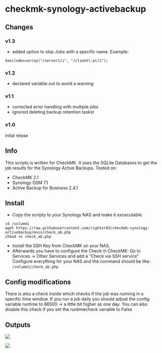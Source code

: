 # checkmk-synology-activebackup

## Changes

### v1.3
- added option to skip Jobs with a specific name. Example:
```
$excludes=array("/server1/i", "/client\-pc/i");
```
  
### v1.2
- declared variable out to avoid a warning
  
### v1.1 
- corrected error handling with multiple jobs
- ignored deleting backup retention taskst

### v1.0
inital relase

## Info

This scripts is written for CheckMK.
It uses the SQLite Databases to get the job results for the Synology Active Backups.
Tested on:
- CheckMK 2.1
- Synology DSM 7.1
- Active Backup for Business 2.4.1

## Install
* Copy the scripty to your Synology NAS and make it excecutable.
```
cd /volume1
wget https://raw.githubusercontent.com/righter83/checkmk-synology-activebackup/main/check_ab.php
chmod +x check_ab.php
```
* Install the SSH Key from CheckMK on your NAS.
* Afterwards you have to configure the Check in CheckMK:
Go to Services -> Other Services and add a "Check via SSH service"
Configure everything for your NAS and the command should be like:
```/volume1/check_ab.php```

## Config modifications
There is also a check inside which checks if the job was running in a specific time window.
If you run a job daily you should adjust the config variable runtime to 86500 -> a little bit higher as one day.
You can also disable this check if you set the runtimecheck variable to False

## Outputs
![](https://github.com/righter83/checkmk-synology-activebackup/raw/main/images/ok.png)

![](https://github.com/righter83/checkmk-synology-activebackup/raw/main/images/error.png)


